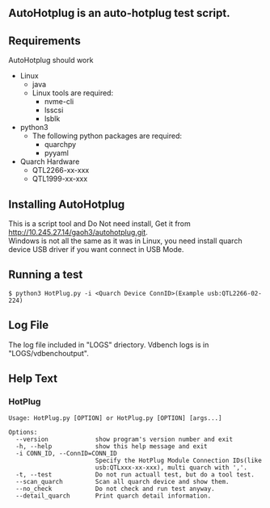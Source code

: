 ## AutoHotplug is an auto-hotplug test script.


## Requirements
AutoHotplug should work
* Linux
  * java
  * Linux tools are required:
    * nvme-cli
    * lsscsi
    * lsblk
* python3
  * The following python packages are required:
    * quarchpy
    * pyyaml
* Quarch Hardware
  * QTL2266-xx-xxx
  * QTL1999-xx-xxx

## Installing AutoHotplug
This is a script tool and Do Not need install,
Get it from http://10.245.27.14/gaoh3/autohotplug.git. \
Windows is not all the same as it was in Linux, you need install quarch device USB driver if 
you want connect in USB Mode.

## Running a test
    $ python3 HotPlug.py -i <Quarch Device ConnID>(Example usb:QTL2266-02-224)

## Log File
The log file included in "LOGS" driectory. Vdbench logs is in "LOGS/vdbenchoutput".

## Help Text

### HotPlug
```
Usage: HotPlug.py [OPTION] or HotPlug.py [OPTION] [args...]

Options:
  --version             show program's version number and exit
  -h, --help            show this help message and exit
  -i CONN_ID, --ConnID=CONN_ID
                        Specify the HotPlug Module Connection IDs(like
                        usb:QTLxxx-xx-xxx), multi quarch with ','.
  -t, --test            Do not run actuall test, but do a tool test.
  --scan_quarch         Scan all quarch device and show them.
  --no_check            Do not check and run test anyway.
  --detail_quarch       Print quarch detail information.

```